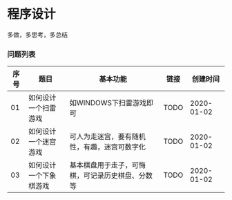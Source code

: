 # 程序设计

多做，多思考，多总结

### 问题列表

|序号|题目|基本功能|链接|创建时间|
|--|--|--|--|--|
|01|如何设计一个扫雷游戏|如WINDOWS下扫雷游戏即可|TODO|2020-01-02|
|02|如何设计一个迷宫游戏|可人为走迷宫，要有随机性，有趣，迷宫可数字化|TODO|2020-01-02|
|03|如何设计一个下象棋游戏|基本棋盘用于走子，可悔棋，可记录历史棋盘、分数等|TODO|2020-01-02|
